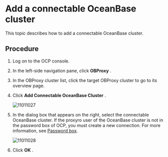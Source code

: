 Add a connectable OceanBase cluster 
========================================================

This topic describes how to add a connectable OceanBase cluster. 

Procedure 
------------------------------

1. Log on to the OCP console.

   

2. In the left-side navigation pane, click **OBProxy** .

   

3. In the OBProxy cluster list, click the target OBProxy cluster to go to its overview page.

   

4. Click **Add Connectable OceanBase Cluster** .

   ![11011027](https://help-static-aliyun-doc.aliyuncs.com/assets/img/en-US/9559917361/p345948.png)
   

5. In the dialog box that appears on the right, select the connectable OceanBase cluster. If the proxyro user of the OceanBase cluster is not in the password box of OCP, you must create a new connection. For more information, see [Password box](t2009377.html#topic-2009377). 

   ![11011028](https://help-static-aliyun-doc.aliyuncs.com/assets/img/en-US/9559917361/p345951.png)
   

6. Click **OK** .

   



